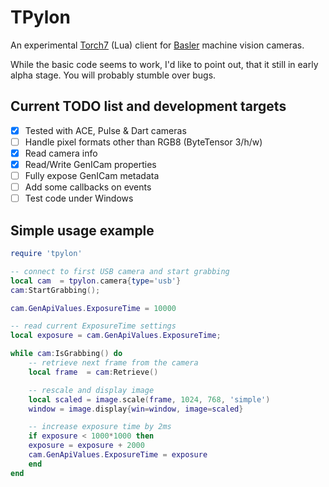 # TPylon
An experimental [Torch7](http://torch.ch/) (Lua) client for [Basler](http://www.baslerweb.com) machine vision cameras. 

While the basic code seems to work, I'd like to point out, that it still in early alpha stage. You will probably stumble over bugs.

## Current TODO list and development targets
 - [x] Tested with ACE, Pulse & Dart cameras
 - [ ] Handle pixel formats other than RGB8 (ByteTensor 3/h/w)
 - [x] Read camera info
 - [x] Read/Write GenICam properties
 - [ ] Fully expose GenICam metadata
 - [ ] Add some callbacks on events
 - [ ] Test code under Windows
 
## Simple usage example
```lua
require 'tpylon'

-- connect to first USB camera and start grabbing
local cam  = tpylon.camera{type='usb'}
cam:StartGrabbing();

cam.GenApiValues.ExposureTime = 10000

-- read current ExposureTime settings
local exposure = cam.GenApiValues.ExposureTime;

while cam:IsGrabbing() do
    -- retrieve next frame from the camera
    local frame  = cam:Retrieve()

    -- rescale and display image
    local scaled = image.scale(frame, 1024, 768, 'simple')
    window = image.display{win=window, image=scaled}

    -- increase exposure time by 2ms
    if exposure < 1000*1000 then
	exposure = exposure + 2000
	cam.GenApiValues.ExposureTime = exposure
    end
end		
```
